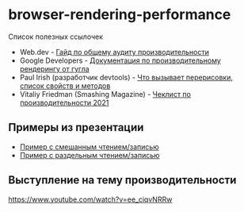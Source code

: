 # browser-rendering-performance
Список полезных ссылочек

- Web.dev - [Гайд по общему аудиту производительности](https://web.dev/lighthouse-performance/)
- Google Developers - [Документация по производительному рендерингу от гугла](https://developers.google.com/web/fundamentals/performance/rendering)
- Paul Irish (разработчик devtools) - [Что вызывает перерисовки, список свойств и методов](https://gist.github.com/paulirish/5d52fb081b3570c81e3a)
- Vitaliy Friedman (Smashing Magazine) - [Чеклист по производительности 2021](https://www.smashingmagazine.com/2021/01/front-end-performance-2021-free-pdf-checklist/)

## Примеры из презентации
- [Пример с смешанным чтением/записью](https://codepen.io/glebmachine/pen/xEvpap)
- [Пример с раздельным чтением/записью](https://codepen.io/glebmachine/pen/QKemPo)


## Выступление на тему производительности
https://www.youtube.com/watch?v=ee_ciqvNRRw
